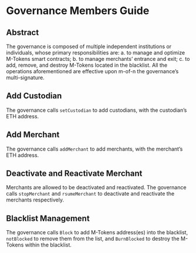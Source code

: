 # Governance Members Guide
## Abstract
The governance is composed of multiple independent institutions or individuals, whose primary responsibilities are: a. to manage and optimize M-Tokens smart contracts; b. to manage merchants’ entrance and exit; c. to add, remove, and destroy M-Tokens located in the blacklist. All the operations aforementioned are effective upon m-of-n the governance’s multi-signature.

## Add Custodian
The governance calls `setCustodian` to add custodians, with the custodian’s ETH address.

## Add Merchant
The governance calls `addMerchant` to add merchants, with the merchant’s ETH address.

## Deactivate and Reactivate Merchant
Merchants are allowed to be deactivated and reactivated. The governance calls `stopMerchant` and `rsumeMerchant` to deactivate and reactivate the merchants respectively. 

## Blacklist Management
The governance calls `Block` to add M-Tokens address(es) into the blacklist, `notBlocked` to remove them from the list, and `BurnBlocked` to destroy the M-Tokens within the blacklist.
